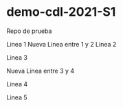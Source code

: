 # demo-cdl-2021-S1
Repo de prueba

Linea 1
Nueva Linea entre 1 y 2
Linea 2

Linea 3

Nueva Linea entre 3 y 4

Linea 4

Linea 5
